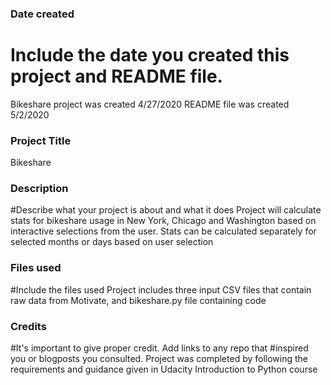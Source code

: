 ### Date created
# Include the date you created this project and README file.
Bikeshare project was created 4/27/2020
README file was created 5/2/2020

### Project Title
Bikeshare

### Description
#Describe what your project is about and what it does
Project will calculate stats for bikeshare usage in New York, Chicago and Washington based on interactive selections from the user. Stats can be calculated separately for selected months or days based on user selection

### Files used
#Include the files used
Project includes three input CSV files that contain raw data from Motivate, and bikeshare.py file containing code

### Credits
#It's important to give proper credit. Add links to any repo that #inspired you or blogposts you consulted.
Project was completed by following the requirements and guidance given in Udacity Introduction to Python course
